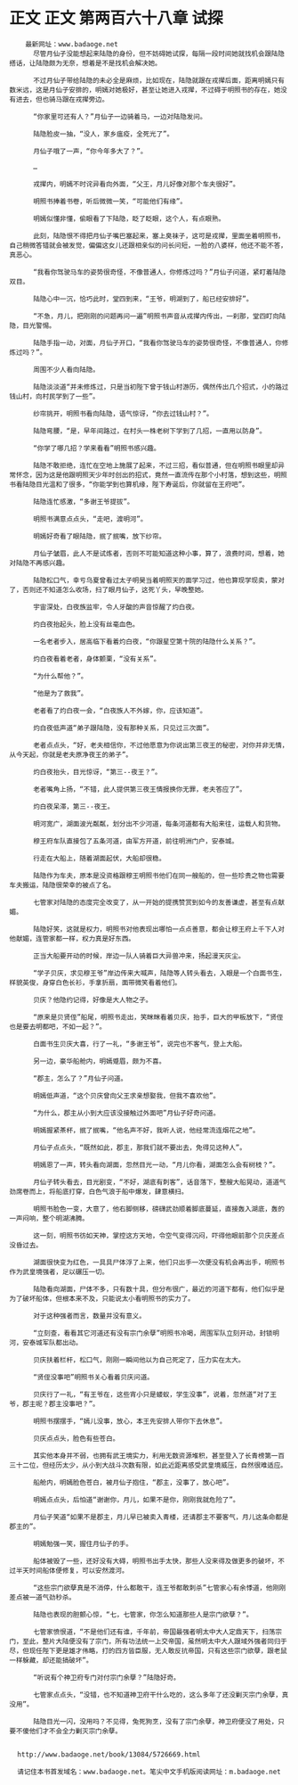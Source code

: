 # 正文 正文 第两百六十八章 试探
        最新网址：www.badaoge.net
          尽管月仙子没能想起来陆隐的身份，但不妨碍她试探，每隔一段时间她就找机会跟陆隐搭话，让陆隐颇为无奈，想着是不是找机会解决她。
      
          不过月仙子带给陆隐的未必全是麻烦，比如现在，陆隐就跟在戎撵后面，距离明嫣只有数米远，这是月仙子安排的，明嫣对她极好，甚至让她进入戎撵，不过碍于明照书的存在，她没有进去，但也骑马跟在戎撵旁边。
      
          “你家里可还有人？”月仙子一边骑着马，一边对陆隐发问。
      
          陆隐脸皮一抽，“没人，家乡瘟疫，全死光了”。
      
          月仙子哦了一声，“你今年多大了？”。
      
          …
      
          戎撵内，明嫣不时诧异看向外面，“父王，月儿好像对那个车夫很好”。
      
          明照书捧着书卷，听后微微一笑，“可能他们有缘”。
      
          明嫣似懂非懂，偷眼看了下陆隐，眨了眨眼，这个人，有点眼熟。
      
          此刻，陆隐恨不得把月仙子嘴巴塞起来，塞上臭袜子，这可是戎撵，里面坐着明照书，自己稍微答错就会被发觉，偏偏这女儿还跟相亲似的问长问短，一脸的八婆样，他还不能不答，真恶心。
      
          “我看你驾驶马车的姿势很奇怪，不像普通人，你修炼过吗？”月仙子问道，紧盯着陆隐双目。
      
          陆隐心中一沉，恰巧此时，堂四到来，“王爷，明湖到了，船已经安排好”。
      
          “不急，月儿，把刚刚的问题再问一遍”明照书声音从戎撵内传出，一刹那，堂四盯向陆隐，目光警惕。
      
          陆隐手指一动，对面，月仙子开口，“我看你驾驶马车的姿势很奇怪，不像普通人，你修炼过吗？”。
      
          周围不少人看向陆隐。
      
          陆隐淡淡道“并未修炼过，只是当初陛下曾于钱山村游历，偶然传出几个招式，小的路过钱山村，向村民学到了一些”。
      
          纱帘挑开，明照书看向陆隐，语气惊讶，“你去过钱山村？”。
      
          陆隐弯腰，“是，早年间路过，在村头一株老树下学到了几招，一直用以防身”。
      
          “你学了哪几招？学来看看”明照书感兴趣。
      
          陆隐不敢拒绝，连忙在空地上施展了起来，不过三招，看似普通，但在明照书眼里却异常怀念，因为这是他跟明照天少年时创出的招式，竟然一直流传在那个小村落，想到这些，明照书看陆隐目光温和了很多，“你能学到也算机缘，陛下寿诞后，你就留在王府吧”。
      
          陆隐连忙感激，“多谢王爷提拔”。
      
          明照书满意点点头，“走吧，渡明河”。
      
          明嫣好奇看了眼陆隐，抿了抿嘴，放下纱帘。
      
          月仙子皱眉，此人不是试炼者，否则不可能知道这种小事，算了，浪费时间，想着，她对陆隐不再感兴趣。
      
          陆隐松口气，幸亏乌夏曾看过太子明昊当着明照天的面学习过，他也算现学现卖，蒙对了，否则还不知道怎么收场，扫了眼月仙子，这死丫头，早晚整她。
      
          宇宙深处，白夜族监牢，令人牙酸的声音惊醒了灼白夜。
      
          灼白夜抬起头，脸上没有丝毫血色。
      
          一名老者步入，居高临下看着灼白夜，“你跟星空第十院的陆隐什么关系？”。
      
          灼白夜看着老者，身体颤栗，“没有关系”。
      
          “为什么帮他？”。
      
          “他是为了救我”。
      
          老者看了灼白夜一会，“白夜族人不外嫁，你，应该知道”。
      
          灼白夜低声道“弟子跟陆隐，没有那种关系，只见过三次面”。
      
          老者点点头，“好，老夫相信你，不过他愿意为你说出第三夜王的秘密，对你并非无情，从今天起，你就是老夫原净夜王的弟子”。
      
          灼白夜抬头，目光惊讶，“第三--夜王？”。
      
          老者嘴角上扬，“不错，此人提供第三夜王情报换你无罪，老夫答应了”。
      
          灼白夜呆滞，第三--夜王。
      
          明河宽广，湖面波光粼粼，划分出不少河道，每条河道都有大船来往，运载人和货物。
      
          穆王府车队直接包了五条河道，由军方开道，前往明洲门户，安泰城。
      
          行走在大船上，随着湖面起伏，大船却很稳。
      
          陆隐作为车夫，原本是没资格跟穆王明照书他们在同一艘船的，但一些珍贵之物也需要车夫搬运，陆隐很荣幸的被点了名。
      
          七管家对陆隐的态度完全改变了，从一开始的提携赞赏到如今的友善谦虚，甚至有点献媚。
      
          陆隐好笑，这就是权力，明照书对他表现出哪怕一点点善意，都会让穆王府上千下人对他献媚，连管家都一样，权力真是好东西。
      
          正当大船要开动的时候，岸边一队人骑着巨大异兽冲来，扬起漫天灰尘。
      
          “学子贝庆，求见穆王爷”岸边传来大喊声，陆隐等人转头看去，入眼是一个白面书生，样貌英俊，身穿白色长衫，手拿折扇，面带微笑看着他们。
      
          贝庆？他隐约记得，好像是大人物之子。
      
          “原来是贝贤侄”船尾，明照书走出，笑眯眯看着贝庆，抬手，巨大的甲板放下，“贤侄也是要去明都吧，不如一起？”。
      
          白面书生贝庆大喜，行了一礼，“多谢王爷”，说完也不客气，登上大船。
      
          另一边，豪华船舱内，明嫣蹙眉，颇为不喜。
      
          “郡主，怎么了？”月仙子问道。
      
          明嫣低声道，“这个贝庆曾向父王求亲想娶我，但我不喜欢他”。
      
          “为什么，郡主从小到大应该没接触过外面吧”月仙子好奇问道。
      
          明嫣握紧茶杯，抿了抿嘴，“他名声不好，我听人说，他经常流连烟花之地”。
      
          月仙子点点头，“既然如此，郡主，那我们就不要出去，免得见这种人”。
      
          明嫣恩了一声，转头看向湖面，忽然目光一动，“月儿你看，湖面怎么会有树枝？”。
      
          月仙子转头看去，目光剧变，“不好，湖底有刺客”，话音落下，整艘大船晃动，道道气劲席卷而上，将船底打穿，白色气浪于船中爆发，肆意横扫。
      
          明照书脸色一变，大意了，他右脚侧移，磅礴武劲顺着脚底蔓延，直接轰入湖底，轰的一声闷响，整个明湖沸腾。
      
          这一刻，明照书彷如天神，掌控这方天地，令空气变得沉闷，吓得他眼前那个贝庆差点没昏过去。
      
          湖面很快变为红色，一具具尸体浮了上来，他们只出手一次便没有机会再出手，明照书作为武皇境强者，足以碾压一切。
      
          陆隐看向湖面，尸体不多，只有数十具，但分布很广，最近的河道下都有，他们似乎是为了破坏船体，但根本来不及，只能说太小看明照书的实力了。
      
          对于这种强者而言，数量并没有意义。
      
          “立刻查，看看其它河道还有没有宗门余孽”明照书冷喝，周围军队立刻开动，封锁明河，安泰城军队都出动。
      
          贝庆扶着栏杆，松口气，刚刚一瞬间他以为自己死定了，压力实在太大。
      
          “贤侄没事吧”明照书关心看着贝庆问道。
      
          贝庆行了一礼，“有王爷在，这些宵小只是蝼蚁，学生没事”，说着，忽然道“对了王爷，郡主呢？郡主没事吧？”。
      
          明照书摆摆手，“嫣儿没事，放心，本王先安排人带你下去休息”。
      
          贝庆点点头，脸色有些苍白。
      
          其实他本身并不弱，也拥有武王境实力，利用无数资源堆积，甚至登入了长青榜第一百三十二位，但经历太少，从小到大战斗次数有限，如此近距离感受武皇境威压，自然很难适应。
      
          船舱内，明嫣脸色苍白，被月仙子抱住，“郡主，没事了，放心吧”。
      
          明嫣点点头，后怕道“谢谢你，月儿，如果不是你，刚刚我就危险了”。
      
          月仙子笑道“如果不是郡主，月儿早已被卖入青楼，还请郡主不要客气，月儿这条命都是郡主的”。
      
          明嫣勉强一笑，握住月仙子的手。
      
          船体被毁了一些，还好没有大碍，明照书出手太快，那些人没来得及做更多的破坏，不过半天时间船体便修复，可以安然渡河。
      
          “这些宗门欲孽真是不消停，什么都敢干，连王爷都敢刺杀”七管家心有余悸道，他刚刚差点被一道气劲秒杀。
      
          陆隐也表现的胆颤心惊，“七，七管家，你怎么知道那些人是宗门欲孽？”。
      
          七管家愤恨道，“不是他们还有谁，千年前，帝国最强者明太中大人定鼎天下，扫荡宗门，至此，整片大陆便没有了宗门，所有功法统一上交帝国，虽然明太中大人跟域外强者同归于尽，但现任陛下更是雄才伟略，打的四方皆臣服，无人敢反抗帝国，只有这些宗门欲孽，跟老鼠一样躲藏，却还能搞破坏”。
      
          “听说有个神卫府专门对付宗门余孽？”陆隐好奇。
      
          七管家点点头，“没错，也不知道神卫府干什么吃的，这么多年了还没剿灭宗门余孽，真没用”。
      
          陆隐目光一闪，没用吗？不见得，兔死狗烹，没有了宗门余孽，神卫府便没了用处，只要不傻他们才不会全力剿灭宗门余孽。
      
      
      http://www.badaoge.net/book/13084/5726669.html
      
      请记住本书首发域名：www.badaoge.net。笔尖中文手机版阅读网址：m.badaoge.net